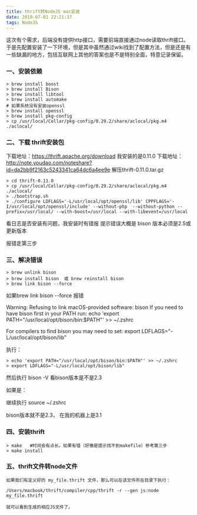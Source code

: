 ```yaml
---
title: thrift转NodeJS mac安装
date: 2019-07-01 22:21:37
tags: NodeJS
---
```


这次有个需求，后端没有提供http接口，需要前端直接通过node读取thrift接口。于是先配置安装了一下环境，但是其中虽然通过wiki找到了配置方法，但是还是有一些缺漏的地方，包括互联网上其他的答案也是不是特别全面，特意记录保留。

### 一、安装依赖

```shell
> brew install boost
> brew install Bison
> brew install libtool
> brew install automake
# 如果系统没有安装openssl
> brew install openssl
> brew install pkg-config
> cp /usr/local/Cellar/pkg-config/0.29.2/share/aclocal/pkg.m4 ./aclocal/
```

### 二、下载 thrift安装包
下载地址：https://thrift.apache.org/download
我安装的是0.11.0 下载地址：http://note.youdao.com/noteshare?id=da2bb9f2163c5243341ca64dc6a4ee9e
解压thrift-0.11.0.tar.gz   

```shell
> cd thrift-0.11.0
> cp /usr/local/Cellar/pkg-config/0.29.2/share/aclocal/pkg.m4 ./aclocal/
> ./bootstrap.sh
> ./configure LDFLAGS='-L/usr/local/opt/openssl/lib' CPPFLAGS='-I/usr/local/opt/openssl/include' --without-php  --without-python --prefix=/usr/local/ --with-boost=/usr/local --with-libevent=/usr/local
```

看日志是否安装有问题，我安装时有错报
提示错误大概是 bison 版本必须是2.5或 更新版本

报错走第三步

### 三、解决错误
```shell
> brew unlink bison
> brew install bison  或 brew reinstall bison
> brew link bison --force
```
如果brew link bison --force
报错

Warning: Refusing to link macOS-provided software: bison
If you need to have bison first in your PATH run:
echo 'export PATH="/usr/local/opt/bison/bin:$PATH"' >> ~/.zshrc

For compilers to find bison you may need to set:
export LDFLAGS="-L/usr/local/opt/bison/lib"

执行：
```shell
> echo 'export PATH="/usr/local/opt/bison/bin:$PATH"' >> ~/.zshrc
> export LDFLAGS="-L/usr/local/opt/bison/lib"
```

然后执行 bison -V 看bison版本是不是2.3

如果是：

 继续执行 source ~/.zshrc

bison版本就不是2.3， 在我的机器上是3.1

### 四、安装thrift
```shell
> make   #时间会有点长。如果有错（好像是提示找不到makefile）参考第三步
> make install
```

### 五、thrift文件转node文件

```shell
如果我们有定义好的 my_file.thrift 文件，那么可以在该文件所在目录下执行：

/Users/macbook/thrift/compiler/cpp/thrift -r --gen js:node my_file.thrift

就可以看到生成的相应JS文件了。
```